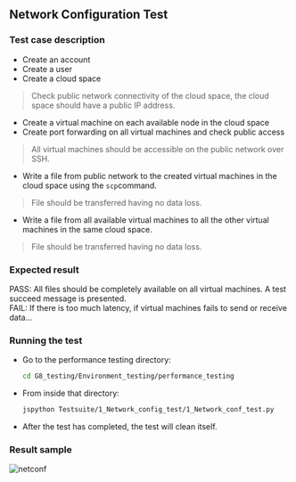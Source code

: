 ## Network Configuration Test

### Test case description
- Create an account
- Create a user
- Create a cloud space

> Check public network connectivity of the cloud space, the cloud space should have a public IP address.

- Create a virtual machine on each available node in the cloud space
- Create port forwarding on all virtual machines and check public access

> All virtual machines should be accessible on the public network over SSH.

- Write a file from public network to the created virtual machines in the cloud space using the `scp`command.

> File should be transferred having no data loss.

- Write a file from all available virtual machines to all the other virtual machines in the same cloud space.

> File should be transferred having no data loss.

### Expected result
PASS: All files should be completely available on all virtual machines. A test succeed message is presented.  
FAIL: If there is too much latency, if virtual machines fails to send or receive data...

### Running the test
- Go to the performance testing directory:
  ```bash
  cd G8_testing/Environment_testing/performance_testing
  ```

- From inside that directory:
  ```bash
  jspython Testsuite/1_Network_config_test/1_Network_conf_test.py 
  ```

- After the test has completed, the test will clean itself.

### Result sample
![netconf](https://cloud.githubusercontent.com/assets/15011431/16178107/84e9af3a-3648-11e6-916e-ee4e03baa8b7.png)